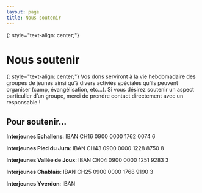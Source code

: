 ```yaml
---
layout: page
title: Nous soutenir
---
```


{: style="text-align: center;"}
# Nous soutenir

{: style="text-align: center;"}
Vos dons serviront à la vie hebdomadaire des groupes de jeunes ainsi qu’à divers activiés spéciales qu’ils peuvent organiser (camp, évangélisation, etc…). Si vous désirez soutenir un aspect particulier d’un groupe, merci de prendre contact directement avec un responsable !

## Pour soutenir…
**Interjeunes Echallens**: IBAN CH16 0900 0000 1762 0074 6

**Interjeunes Pied du Jura**: IBAN CH43 0900 0000 1228 8750 8

**Interjeunes Vallée de Joux**: IBAN CH04 0900 0000 1251 9283 3

**Interjeunes Chablais**: IBAN CH25 0900 0000 1768 9190 3 

**Interjeunes Yverdon**: IBAN

